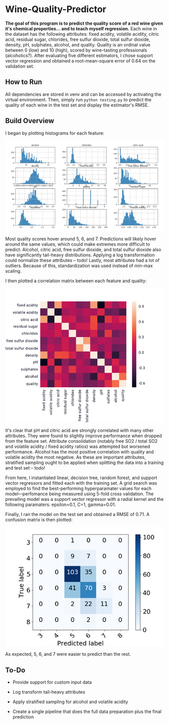Wine-Quality-Predictor
======
**The goal of this program is to predict the quality score of a red wine given it's chemical properties... and to teach myself regression.** 
Each wine in the dataset has the following attributes: fixed acidity, volatile acidity, citric acid, residual sugar, chlorides, free sulfur dioxide, total sulfur dioxide, density, pH, sulphates, alcohol, and quality. Quality is an ordinal value between 0 (low) and 10 (high), scored by wine-tasting professionals (alcoholics?). After evaluating five different estimators, I chose support vector regression and obtained a root-mean-square error of 0.64 on the validation set.

## How to Run

All dependencies are stored in venv and can be accessed by activating the virtual environment. Then, simply run ```python testing.py``` to predict
the quality of each wine in the test set and display the estimator's RMSE.

## Build Overview

I began by plotting histograms for each feature:


![Histograms](assets/images/histograms.png)


Most quality scores hover around 5, 6, and 7. Predictions will likely hover around the same values, which could make extremes more difficult to predict. Alcohol, citric acid, free sulfur dioxide, and total sulfur dioxide also have significantly tail-heavy distributions. Applying a log transformation could normalize these attributes – todo! Lastly, most attributes had a lot of outliers. Because of this, standardization was used instead of min-max scaling.


I then plotted a correlation matrix between each feature and quality:


![Correlation Matrix](assets/images/correlation_matrix.png)


It's clear that pH and citric acid are strongly correlated with many other attributes. They were found to slightly improve performance when dropped from the feature set. Attribute consolidation (notably free SO2 / total SO2 and volatile acidity / fixed acidity ratios) was attempted but worsened performance. Alcohol has the most positive correlation with quality and volatile acidity the most negative. As these are important attributes, stratified sampling ought to be applied when splitting the data into a training and test set – todo!


From here, I instantiated linear, decision tree, random forest, and support vector regressors and fitted each with the training set. A grid search was employed to find the best-performing hyperparamater values for each model––perfomance being measured using 5-fold cross validation. The prevailing model was a support vector regressor with a radial kernel and the following paramaters: epsilon=0.1, C=1, gamma=0.01.


Finally, I ran the model on the test set and obtained a RMSE of 0.71. A confusion matrix is then plotted:


![Confusion Matrix](assets/images/confusion_matrix.png)


As expected, 5, 6, and 7 were easier to predict than the rest.

## To-Do

* Provide support for custom input data

* Log transform tail-heavy attributes

* Apply stratified sampling for alcohol and volatile acidity

* Create a single pipeline that does the full data preparation plus the final prediction
